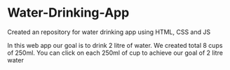 # Water-Drinking-App
Created an repository for water drinking app using HTML, CSS and JS

In this web app our goal is to drink 2 litre of water. We created total 8 cups of 250ml. You can click on each 250ml of cup to achieve our goal of 2 litre water
